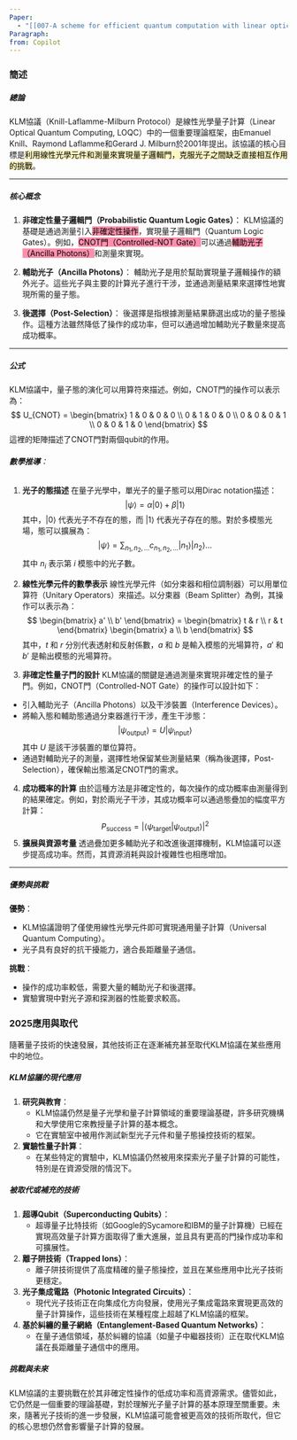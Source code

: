 ```yaml
---
Paper:
  - "[[007-A scheme for efficient quantum computation with linear optics]]"
Paragraph: 
from: Copilot
---
```

### **簡述**
##### **總論**
KLM協議（Knill-Laflamme-Milburn Protocol）是線性光學量子計算（Linear Optical Quantum Computing, LOQC）中的一個重要理論框架，由Emanuel Knill、Raymond Laflamme和Gerard J. Milburn於2001年提出。該協議的核心目標是<mark style="background: #FFF3A3A6;">利用線性光學元件和測量來實現量子邏輯門，克服光子之間缺乏直接相互作用的挑戰</mark>。

---
##### **核心概念**
1. **非確定性量子邏輯門（Probabilistic Quantum Logic Gates）**：
   KLM協議的基礎是通過測量引入<mark style="background: #FF5582A6;">非確定性操作</mark>，實現量子邏輯門（Quantum Logic Gates）。例如，<mark style="background: #FF5582A6;">CNOT門（Controlled-NOT Gate）</mark>可以通過<mark style="background: #FF5582A6;">輔助光子（Ancilla Photons）</mark>和測量來實現。

2. **輔助光子（Ancilla Photons）**：
   輔助光子是用於幫助實現量子邏輯操作的額外光子。這些光子與主要的計算光子進行干涉，並通過測量結果來選擇性地實現所需的量子態。

3. **後選擇（Post-Selection）**：
   後選擇是指根據測量結果篩選出成功的量子態操作。這種方法雖然降低了操作的成功率，但可以通過增加輔助光子數量來提高成功概率。
---
##### **公式**
KLM協議中，量子態的演化可以用算符來描述。例如，CNOT門的操作可以表示為：
$$
U_{CNOT} = \begin{bmatrix}
1 & 0 & 0 & 0 \\
0 & 1 & 0 & 0 \\
0 & 0 & 0 & 1 \\
0 & 0 & 1 & 0
\end{bmatrix}
$$
這裡的矩陣描述了CNOT門對兩個qubit的作用。
###### **數學推導**：
1. **光子的態描述**
在量子光學中，單光子的量子態可以用Dirac notation描述： $$ |\psi\rangle = \alpha |0\rangle + \beta |1\rangle $$ 其中，$|0\rangle$ 代表光子不存在的態，而 $|1\rangle$ 代表光子存在的態。對於多模態光場，態可以擴展為： $$ |\psi\rangle = \sum_{n_1, n_2, \dots} c_{n_1, n_2, \dots} |n_1\rangle |n_2\rangle \dots $$ 其中 $n_i$ 表示第 $i$ 模態中的光子數。

2. **線性光學元件的數學表示**
線性光學元件（如分束器和相位調制器）可以用單位算符（Unitary Operators）來描述。以分束器（Beam Splitter）為例，其操作可以表示為： $$ \begin{bmatrix} a' \\ b' \end{bmatrix} = \begin{bmatrix} t & r \\ r & t \end{bmatrix} \begin{bmatrix} a \\ b \end{bmatrix} $$ 其中，$t$ 和 $r$ 分別代表透射和反射係數，$a$ 和 $b$ 是輸入模態的光場算符，$a'$ 和 $b'$ 是輸出模態的光場算符。

3. **非確定性量子門的設計**
KLM協議的關鍵是通過測量來實現非確定性的量子門。例如，CNOT門（Controlled-NOT Gate）的操作可以設計如下：
- 引入輔助光子（Ancilla Photons）以及干涉裝置（Interference Devices）。
- 將輸入態和輔助態通過分束器進行干涉，產生干涉態： $$ |\psi_{\text{output}}\rangle = U |\psi_{\text{input}}\rangle $$ 其中 $U$ 是該干涉裝置的單位算符。
- 通過對輔助光子的測量，選擇性地保留某些測量結果（稱為後選擇，Post-Selection），確保輸出態滿足CNOT門的需求。


4. **成功概率的計算**
由於這種方法是非確定性的，每次操作的成功概率由測量得到的結果確定。例如，對於兩光子干涉，其成功概率可以通過態疊加的幅度平方計算： $$ P_{\text{success}} = |\langle \psi_{\text{target}} | \psi_{\text{output}} \rangle|^2 $$
5. **擴展與資源考量**
透過疊加更多輔助光子和改進後選擇機制，KLM協議可以逐步提高成功率。然而，其資源消耗與設計複雜性也相應增加。
---
##### **優勢與挑戰**
**優勢**：
- KLM協議證明了僅使用線性光學元件即可實現通用量子計算（Universal Quantum Computing）。
- 光子具有良好的抗干擾能力，適合長距離量子通信。

**挑戰**：
- 操作的成功率較低，需要大量的輔助光子和後選擇。
- 實驗實現中對光子源和探測器的性能要求較高。

### **2025應用與取代**
隨著量子技術的快速發展，其他技術正在逐漸補充甚至取代KLM協議在某些應用中的地位。
##### **KLM協議的現代應用**

1. **研究與教育**：
    - KLM協議仍然是量子光學和量子計算領域的重要理論基礎，許多研究機構和大學使用它來教授量子計算的基本概念。
    - 它在實驗室中被用作測試新型光子元件和量子態操控技術的框架。
2. **實驗性量子計算**：
    - 在某些特定的實驗中，KLM協議仍然被用來探索光子量子計算的可能性，特別是在資源受限的情況下。
##### **被取代或補充的技術**

1. **超導Qubit（Superconducting Qubits）**：
    - 超導量子比特技術（如Google的Sycamore和IBM的量子計算機）已經在實現高效量子計算方面取得了重大進展，並且具有更高的門操作成功率和可擴展性。
2. **離子阱技術（Trapped Ions）**：
    - 離子阱技術提供了高度精確的量子態操控，並且在某些應用中比光子技術更穩定。
3. **光子集成電路（Photonic Integrated Circuits）**：
    - 現代光子技術正在向集成化方向發展，使用光子集成電路來實現更高效的量子計算操作，這些技術在某種程度上超越了KLM協議的框架。
4. **基於糾纏的量子網絡（Entanglement-Based Quantum Networks）**：
    - 在量子通信領域，基於糾纏的協議（如量子中繼器技術）正在取代KLM協議在長距離量子通信中的應用。
##### **挑戰與未來**
KLM協議的主要挑戰在於其非確定性操作的低成功率和高資源需求。儘管如此，它仍然是一個重要的理論基礎，對於理解光子量子計算的基本原理至關重要。未來，隨著光子技術的進一步發展，KLM協議可能會被更高效的技術所取代，但它的核心思想仍然會影響量子計算的發展。